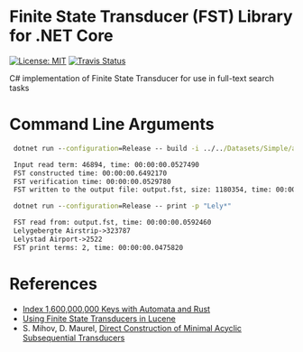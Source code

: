 # Finite State Transducer (FST) Library for .NET Core
[![License: MIT](https://img.shields.io/badge/License-MIT-yellow.svg)](https://opensource.org/licenses/MIT) [![Travis Status](https://travis-ci.com/PetroProtsyk/FST.svg?branch=master)](https://travis-ci.com/PetroProtsyk/FST)

C# implementation of Finite State Transducer for use in full-text search tasks

# Command Line Arguments

   ```bat
    dotnet run --configuration=Release -- build -i ../../Datasets/Simple/airports.txt -f Compressed
   ```

   ```txt
    Input read term: 46894, time: 00:00:00.0527490
    FST constructed time: 00:00:00.6492170
    FST verification time: 00:00:00.0529780
    FST written to the output file: output.fst, size: 1180354, time: 00:00:00.0250810
   ```

   ```bat
    dotnet run --configuration=Release -- print -p "Lely*"
   ```

   ```txt
    FST read from: output.fst, time: 00:00:00.0592460
    Lelygebergte Airstrip->323787
    Lelystad Airport->2522
    FST print terms: 2, time: 00:00:00.0475820
   ```
# References

* [Index 1,600,000,000 Keys with Automata and Rust](https://blog.burntsushi.net/transducers)
* [Using Finite State Transducers in Lucene](http://blog.mikemccandless.com/2010/12/using-finite-state-transducers-in.html)
* S. Mihov, D. Maurel, [Direct Construction of Minimal Acyclic Subsequential Transducers](http://citeseerx.ist.psu.edu/viewdoc/download?doi=10.1.1.24.3698&rep=rep1&type=pdf)
